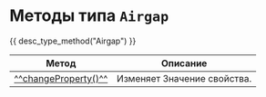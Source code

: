# Методы типа `Airgap`
{{ desc_type_method("Airgap") }}

| Метод                                | Описание                           |
|--------------------------------------|------------------------------------|
| [^^changeProperty()^^](./changeProperty.md) | Изменяет Значение свойства. |
